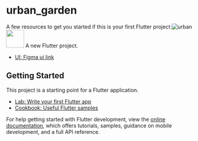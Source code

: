 # urban_garden

A few resources to get you started if this is your first Flutter project:![urban](https://github.com/Shahzod010299/urban_garden/assets/79000077/ec755113-7b5a-4b07-98b6-ba6d56bf878f)
<img src="[https://github.com/favicon.ico](https://github.com/Shahzod010299/urban_garden/assets/79000077/ec755113-7b5a-4b07-98b6-ba6d56bf878f)" width="48">
A new Flutter project.
- [UI: Figma ui link](https://www.figma.com/file/DYKzqec29IZ482tzjoEiIb/UrbanGarden?type=design&node-id=0%3A1&mode=design&t=8hvyXu38T57ojzmI-1)
## Getting Started

This project is a starting point for a Flutter application.



- [Lab: Write your first Flutter app](https://docs.flutter.dev/get-started/codelab)
- [Cookbook: Useful Flutter samples](https://docs.flutter.dev/cookbook)

For help getting started with Flutter development, view the
[online documentation](https://docs.flutter.dev/), which offers tutorials,
samples, guidance on mobile development, and a full API reference.
